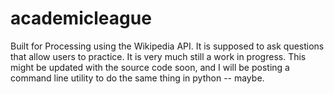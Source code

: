 # academicleague
Built for Processing using the Wikipedia API. It is supposed to ask questions that allow users to practice. It is very much still a work in progress.
This might be updated with the source code soon, and I will be posting a command line utility to do the same thing in python -- maybe.
